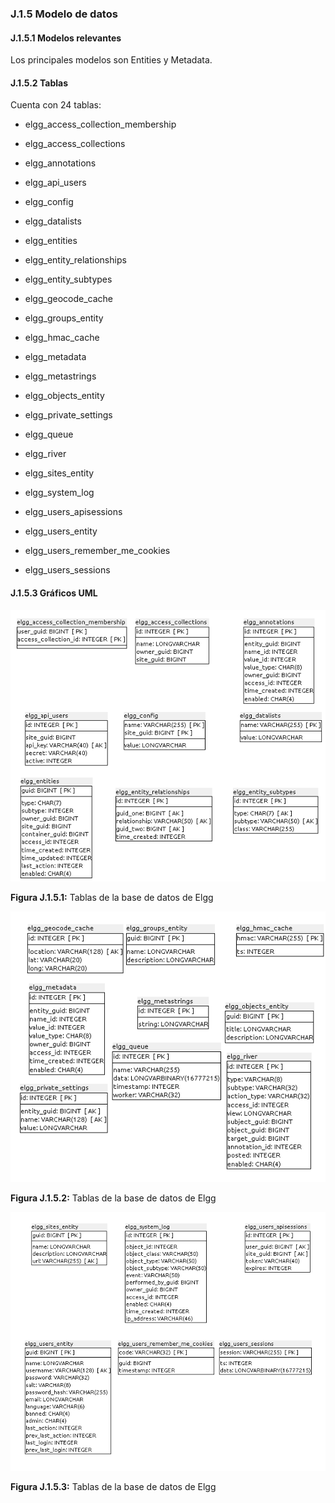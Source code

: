 ### J.1.5 Modelo de datos

#### J.1.5.1 Modelos relevantes 

Los principales modelos son Entities y Metadata. 

#### J.1.5.2 Tablas

Cuenta con 24 tablas: 

* elgg_access_collection_membership

* elgg_access_collections  

* elgg_annotations  

* elgg_api_users  

* elgg_config  

* elgg_datalists  

* elgg_entities  

* elgg_entity_relationships  

* elgg_entity_subtypes  

* elgg_geocode_cache  

* elgg_groups_entity  

* elgg_hmac_cache  

* elgg_metadata  

* elgg_metastrings  

* elgg_objects_entity  

* elgg_private_settings  

* elgg_queue  

* elgg_river  

* elgg_sites_entity  

* elgg_system_log  

* elgg_users_apisessions  

* elgg_users_entity  

* elgg_users_remember_me_cookies    

* elgg_users_sessions  

#### J.1.5.3 Gráficos UML

![image alt text](image_2.png)

**Figura J.1.5.1:** Tablas de la base de datos de Elgg

![image alt text](image_3.png)

**Figura J.1.5.2:** Tablas de la base de datos de Elgg

![image alt text](image_4.png)

**Figura J.1.5.3:** Tablas de la base de datos de Elgg


